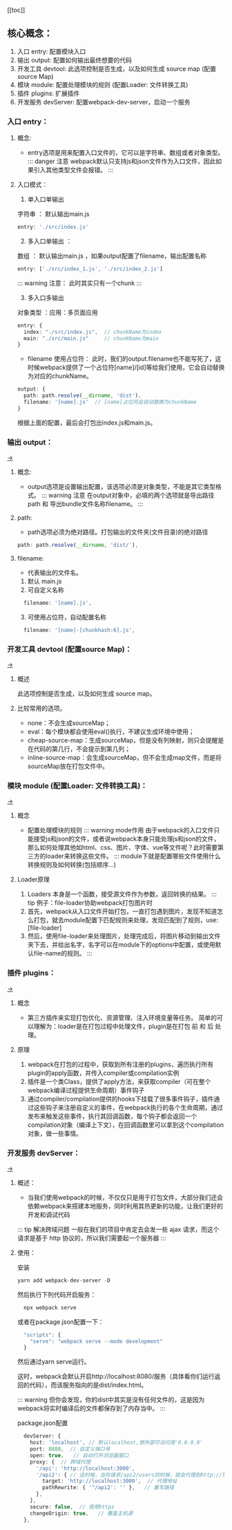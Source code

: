 [[toc]]
## 核心概念：
  1. 入口 entry: 配置模块入口
  2. 输出 output: 配置如何输出最终想要的代码
  3. 开发工具 devtool: 此选项控制是否生成，以及如何生成 source map (配置source Map)
  4. 模块 module: 配置处理模块的规则 (配置Loader:  文件转换工具)
  5. 插件 plugins: 扩展插件
  6. 开发服务 devServer: 配置webpack-dev-server，启动一个服务
  <!-- 参考文章 webpack/docs项目 -->
  <!-- 参考文章 https://mp.weixin.qq.com/s/2rUjUM6Zfu1I7cjRUDschg -->

### 入口 entry：
  1. 概念:
      * entry选项是用来配置入口文件的，它可以是字符串、数组或者对象类型。
      ::: danger 注意
      webpack默认只支持js和json文件作为入口文件，因此如果引入其他类型文件会报错。
      :::

  2. 入口模式：
      1. 单入口单输出

        字符串 ： 默认输出main.js
        ```ts
        entry: './src/index.js'
        ```

      2. 多入口单输出 ： 

        数组 ： 默认输出main.js ，如果output配置了filename，输出配置名称
        ```ts
        entry: ['./src/index_1.js', './src/index_2.js']
        ```
        ::: warning 注意：
        此时其实只有一个chunk
        :::

      3. 多入口多输出

        对象类型 ：应用：多页面应用
        ```ts
        entry: {
          index: "./src/index.js",  // chunkName为index
          main: "./src/main.js"     // chunkName为main
        } 
        ```
        * filename 使用占位符： 此时，我们的output.filename也不能写死了，这时候webpack提供了一个占位符[name]/[id]等给我们使用，它会自动替换为对应的chunkName。
        ```ts
        output: {
          path: path.resolve(__dirname, 'dist'),
          filename: '[name].js'  // [name]占位符会自动替换为chunkName
        } 
        ```
        根据上面的配置，最后会打包出index.js和main.js。

### 输出 output：
[->](./详解/output.md)
  1. 概念:
      * output选项是设置输出配置，该选项必须是对象类型，不能是其它类型格式。
      ::: warning 注意
      在output对象中，必填的两个选项就是导出路径path 和 导出bundle文件名称filename。
      :::

  2. path:
      * path选项必须为绝对路径。打包输出的文件夹(文件目录)的绝对路径
      ```ts
      path: path.resolve(__dirname, 'dist/'),
      ```

  3. filename:
      * 代表输出的文件名。
      1. 默认 main.js
      2. 可自定义名称 
      ```ts
        filename: '[name].js',
      ```
      3. 可使用占位符，自动配置名称
      ```ts
        filename: '[name]-[chunkhash:6].js',
      ```

### 开发工具 devtool (配置source Map)：
[->](./详解/SourceMap.md)
  1. 概述

      此选项控制是否生成，以及如何生成 source map。
      
  2. 比较常用的选项。
      * none：不会生成sourceMap；
      * eval：每个模块都会使用eval()执行，不建议生成环境中使用；
      * cheap-source-map：生成sourceMap，但是没有列映射，则只会提醒是在代码的第几行，不会提示到第几列；
      * inline-source-map：会生成sourceMap，但不会生成map文件，而是将sourceMap放在打包文件中。

### 模块 module (配置Loader: 文件转换工具)：
[->](./详解/Loader.md)
  1. 概念
      * 配置处理模块的规则
      ::: warning mode作用
      由于webpack的入口文件只能接受js和json的文件，或者说webpack本身只能处理js和json的文件，那么如何处理其他如html、css、图片、字体、vue等文件呢？此时需要第三方的loader来转换这些文件。
      :::
      module下就是配置哪些文件使用什么转换规则及如何转换(包括顺序...)

  2. Loader原理
      1. Loaders 本身是一个函数，接受源文件作为参数，返回转换的结果。
      ::: tip 例子：file-loader协助webpack打包图片时
        1. 首先，webpack从入口文件开始打包，一直打包遇到图片，发现不知道怎么打包，就去module配置下匹配规则来处理，发现匹配到了规则，use:[file-loader]
        2. 然后，使用file-loader来处理图片，处理完成后，将图片移动到输出文件夹下去，并给出名字，名字可以在module下的options中配置，或使用默认file-name的规则。
      :::

### 插件 plugins：
[->](./详解/Plugins.md)
  1. 概念 
      * 第三方插件来实现打包优化、资源管理、注入环境变量等任务。
      简单的可以理解为：loader是在打包过程中处理文件，plugin是在打包 前 和 后 处理。

  2. 原理
      1. webpack在打包的过程中，获取到所有注册的plugins，遍历执行所有plugin的apply函数，并传入compiler或compilation实例
      2. 插件是一个类Class，提供了apply方法，来获取compiler（可在整个webpack编译过程提供生命周期）事件钩子
      3. 通过compiler/compilation提供的hooks下挂载了很多事件钩子，插件通过这些钩子来注册自定义的事件，在webpack执行的各个生命周期，通过发布来触发这些事件，执行其回调函数，每个钩子都会返回一个compilation对象（编译上下文），在回调函数里可以拿到这个compilation对象，做一些事情。

### 开发服务 devServer：
[->](./详解/WebpackDevServer.md)
  1. 概述：
      * 当我们使用webpack的时候，不仅仅只是用于打包文件，大部分我们还会依赖webpack来搭建本地服务，同时利用其热更新的功能，让我们更好的开发和调试代码

      ::: tip 解决跨域问题
      一般在我们的项目中肯定去会发一些 ajax 请求，而这个请求是基于 http 协议的，所以我们需要起一个服务器
      :::

  2. 使用：

      安装
      ```ts
      yarn add webpack-dev-server -D
      ```
      然后执行下列代码开启服务：
      ```ts
        npx webpack serve
      ```
      或者在package.json配置一下：
      ```ts
        "scripts": {
          "serve": "webpack serve --mode development"
        }
      ```
      然后通过yarn serve运行。

      这时，webpack会默认开启http://localhost:8080/服务（具体看你们运行返回的代码），而该服务指向的是dist/index.html。

      ::: warning
      但你会发现，你的dist中其实是没有任何文件的，这是因为webpack将实时编译后的文件都保存到了内存当中。
      ::: 

      package.json配置
      ```ts
        devServer: {
          host: 'localhost', // 默认localhost,想外部可访问用'0.0.0.0'
          port: 8888,  // 自定义端口号
          open: true,   // 自动打开浏览器窗口
          proxy: {  // 跨域代理
            '/api': 'http://localhost:3000',
            '/api2': { // 这时候，当你请求/api2/users的时候，就会代理到http://localhost:3000/users。
              target: 'http://localhost:3000',  // 代理地址
              pathRewrite: { '^/api2': '' },   // 重写路径
            },
          },
          secure: false,  // 使用https
          changeOrigin: true,   // 覆盖主机源
        }, 
      ```
  